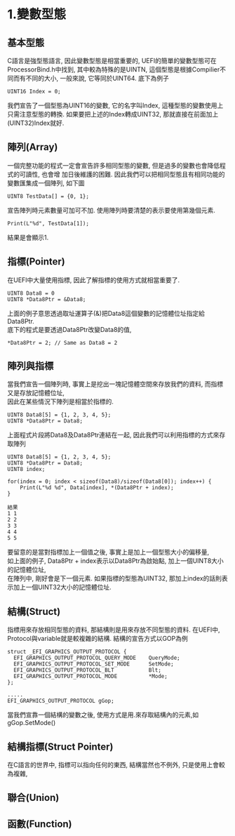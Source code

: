 # 1.變數型態
## 基本型態
C語言是強型態語言, 因此變數型態是相當重要的, UEFI的簡單的變數型態可在ProcessorBind.h中找到, 
其中較為特殊的是UINTN, 這個型態是根據Compilier不同而有不同的大小, 一般來說, 它等同於UINT64.
底下為例子<br>
```
UINT16 Index = 0;
```
我們宣告了一個型態為UINT16的變數, 它的名字叫Index, 這種型態的變數使用上只需注意型態的轉換. 
如果要把上述的Index轉成UINT32, 那就直接在前面加上(UINT32)Index就好.

## 陣列(Array)
一個完整功能的程式一定會宣告許多相同型態的變數, 但是過多的變數也會降低程式的可讀性, 也會增
加日後維護的困難. 因此我們可以把相同型態且有相同功能的變數匯集成一個陣列, 如下圖<br>
```
UINT8 TestData[] = {0, 1};
```
宣告陣列時元素數量可加可不加. 使用陣列時要清楚的表示要使用第幾個元素.
```
Print(L"%d", TestData[1]);
```
結果是會顯示1.

## 指標(Pointer)
在UEFI中大量使用指標, 因此了解指標的使用方式就相當重要了.<br>
```
UINT8 Data8 = 0
UINT8 *Data8Ptr = &Data8;
```
上面的例子意思透過取址運算子(&)把Data8這個變數的記憶體位址指定給Data8Ptr.<br>
底下的程式是要透過Data8Ptr改變Data8的值,
```
*Data8Ptr = 2; // Same as Data8 = 2
```

## 陣列與指標
當我們宣告一個陣列時, 事實上是挖出一塊記憶體空間來存放我們的資料, 而指標又是存放記憶體位址,<br>
因此在某些情況下陣列是相當於指標的.
```
UINT8 Data8[5] = {1, 2, 3, 4, 5};
UINT8 *Data8Ptr = Data8;
```
上面程式片段將Data8及Data8Ptr連結在一起, 因此我們可以利用指標的方式來存取陣列
```
UINT8 Data8[5] = {1, 2, 3, 4, 5};
UINT8 *Data8Ptr = Data8;
UINT8 index;

for(index = 0; index < sizeof(Data8)/sizeof(Data8[0]); index++) {
    Print(L"%d %d", Data[index], *(Data8Ptr + index);
}

結果
1 1  
2 2  
3 3  
4 4  
5 5  
```
要留意的是當對指標加上一個值之後, 事實上是加上一個型態大小的偏移量,<br>
如上面的例子, Data8Ptr + index表示以Data8Ptr為啟始點, 加上一個UINT8大小的記憶體位址,<br>
在陣列中, 剛好會是下一個元素. 如果指標的型態為UINT32, 那加上index的話則表示加上一個UINT32大小的記憶體位址.

## 結構(Struct)
指標用來存放相同型態的資料, 那結構則是用來存放不同型態的資料. 在UEFI中, Protocol與variable就是較複雜的結構.
結構的宣告方式以GOP為例<br>
```
struct _EFI_GRAPHICS_OUTPUT_PROTOCOL {
  EFI_GRAPHICS_OUTPUT_PROTOCOL_QUERY_MODE    QueryMode;
  EFI_GRAPHICS_OUTPUT_PROTOCOL_SET_MODE      SetMode;
  EFI_GRAPHICS_OUTPUT_PROTOCOL_BLT           Blt;
  EFI_GRAPHICS_OUTPUT_PROTOCOL_MODE          *Mode;
};

.....
EFI_GRAPHICS_OUTPUT_PROTOCOL gGop;
```
當我們宣靠一個結構的變數之後, 使用方式是用.來存取結構內的元素,如gGop.SetMode()<br>

## 結構指標(Struct Pointer)
在C語言的世界中, 指標可以指向任何的東西, 結構當然也不例外, 只是使用上會較為複雜,<br>

## 聯合(Union)
## 函數(Function)

